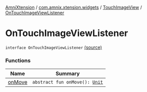 [AmniXtension](../../../index.md) / [com.amnix.xtension.widgets](../../index.md) / [TouchImageView](../index.md) / [OnTouchImageViewListener](./index.md)

# OnTouchImageViewListener

`interface OnTouchImageViewListener` [(source)](https://github.com/AmniX/AmniXTension/tree/master/AmniXtension/src/main/java/com/amnix/xtension/widgets/TouchImageView.java#L1044)

### Functions

| Name | Summary |
|---|---|
| [onMove](on-move.md) | `abstract fun onMove(): `[`Unit`](https://kotlinlang.org/api/latest/jvm/stdlib/kotlin/-unit/index.html) |
